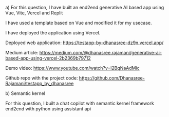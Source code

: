 a) For this question, I have built an end2end generative AI based app using Vue, Vite, Vercel and Replit

I have used a template based on Vue and modified it for my usecase.

I have deployed the application using Vercel. 

Deployed web application: https://testapp-by-dhanasree-dz9n.vercel.app/

Medium article: https://medium.com/@dhanasree.rajamani/generative-ai-based-app-using-vercel-2b2369b79712

Demo video: https://www.youtube.com/watch?v=l2BqNaAdMic

Github repo with the project code: https://github.com/Dhanasree-Rajamani/testapp_by_dhanasree

b) Semantic kernel

For this question, I built a chat copilot with semantic kernel framework end2end with python using assistant api





